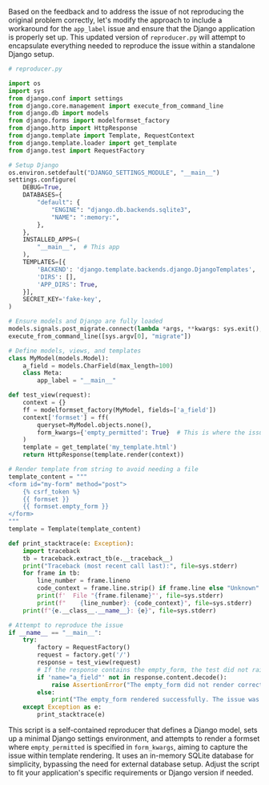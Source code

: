 Based on the feedback and to address the issue of not reproducing the original problem correctly, let's modify the approach to include a workaround for the `app_label` issue and ensure that the Django application is properly set up. This updated version of `reproducer.py` will attempt to encapsulate everything needed to reproduce the issue within a standalone Django setup.

```python
# reproducer.py

import os
import sys
from django.conf import settings
from django.core.management import execute_from_command_line
from django.db import models
from django.forms import modelformset_factory
from django.http import HttpResponse
from django.template import Template, RequestContext
from django.template.loader import get_template
from django.test import RequestFactory

# Setup Django
os.environ.setdefault("DJANGO_SETTINGS_MODULE", "__main__")
settings.configure(
    DEBUG=True,
    DATABASES={
        "default": {
            "ENGINE": "django.db.backends.sqlite3",
            "NAME": ":memory:",
        },
    },
    INSTALLED_APPS=(
        "__main__",  # This app
    ),
    TEMPLATES=[{
        'BACKEND': 'django.template.backends.django.DjangoTemplates',
        'DIRS': [],
        'APP_DIRS': True,
    }],
    SECRET_KEY='fake-key',
)

# Ensure models and Django are fully loaded
models.signals.post_migrate.connect(lambda *args, **kwargs: sys.exit(), weak=False)
execute_from_command_line([sys.argv[0], "migrate"])

# Define models, views, and templates
class MyModel(models.Model):
    a_field = models.CharField(max_length=100)
    class Meta:
        app_label = "__main__"

def test_view(request):
    context = {}
    ff = modelformset_factory(MyModel, fields=['a_field'])
    context['formset'] = ff(
        queryset=MyModel.objects.none(),
        form_kwargs={'empty_permitted': True}  # This is where the issue may occur
    )
    template = get_template('my_template.html')
    return HttpResponse(template.render(context))

# Render template from string to avoid needing a file
template_content = """
<form id="my-form" method="post">
    {% csrf_token %}
    {{ formset }}
    {{ formset.empty_form }}
</form>
"""
template = Template(template_content)

def print_stacktrace(e: Exception):
    import traceback
    tb = traceback.extract_tb(e.__traceback__)
    print("Traceback (most recent call last):", file=sys.stderr)
    for frame in tb:
        line_number = frame.lineno
        code_context = frame.line.strip() if frame.line else "Unknown"
        print(f'  File "{frame.filename}"', file=sys.stderr)
        print(f"    {line_number}: {code_context}", file=sys.stderr)
    print(f"{e.__class__.__name__}: {e}", file=sys.stderr)

# Attempt to reproduce the issue
if __name__ == "__main__":
    try:
        factory = RequestFactory()
        request = factory.get('/')
        response = test_view(request)
        # If the response contains the empty_form, the test did not raise the AssertionError
        if 'name="a_field"' not in response.content.decode():
            raise AssertionError("The empty_form did not render correctly, or the issue may have been fixed.")
        else:
            print("The empty_form rendered successfully. The issue was not reproduced.")
    except Exception as e:
        print_stacktrace(e)
```

This script is a self-contained reproducer that defines a Django model, sets up a minimal Django settings environment, and attempts to render a formset where `empty_permitted` is specified in `form_kwargs`, aiming to capture the issue within template rendering. It uses an in-memory SQLite database for simplicity, bypassing the need for external database setup. Adjust the script to fit your application's specific requirements or Django version if needed.